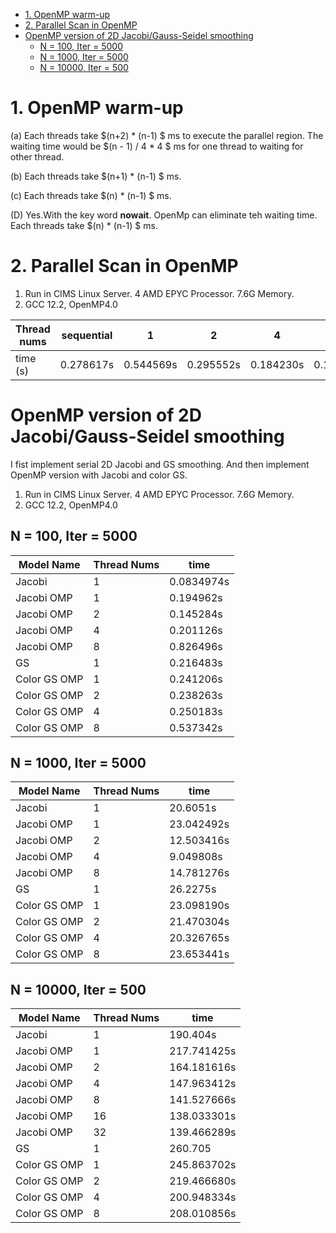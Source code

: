- [1. OpenMP warm-up](#1-openmp-warm-up)
- [2. Parallel Scan in OpenMP](#2-parallel-scan-in-openmp)
- [OpenMP version of 2D Jacobi/Gauss-Seidel smoothing](#openmp-version-of-2d-jacobigauss-seidel-smoothing)
  - [N = 100, Iter = 5000](#n--100-iter--5000)
  - [N = 1000, Iter = 5000](#n--1000-iter--5000)
  - [N = 10000, Iter = 500](#n--10000-iter--500)

# 1. OpenMP warm-up

(a) Each threads take $(n+2) * (n-1) $ ms to execute the parallel region. The waiting time would be $(n - 1) / 4 * 4 $ ms for one thread to waiting for other thread.

(b) Each threads take $(n+1) * (n-1) $ ms.

(c) Each threads take $(n) * (n-1) $ ms.

(D) Yes.With the key word **nowait**. OpenMp can eliminate teh waiting time. Each threads take $(n) * (n-1) $ ms.


# 2. Parallel Scan in OpenMP
1. Run in CIMS Linux Server. 4 AMD EPYC Processor. 7.6G Memory.
2. GCC 12.2, OpenMP4.0

| Thread nums |sequential | 1 | 2 | 4 | 8 | 16 |
| --- | --- |  --- |--- | --- | --- | --- |
| time (s)| 0.278617s| 0.544569s | 0.295552s | 0.184230s | 0.187318 | 0.183572s |

# OpenMP version of 2D Jacobi/Gauss-Seidel smoothing

I fist implement serial 2D Jacobi and GS smoothing. And then implement OpenMP version with Jacobi and color GS.
1. Run in CIMS Linux Server. 4 AMD EPYC Processor. 7.6G Memory.
2. GCC 12.2, OpenMP4.0

## N = 100, Iter = 5000
| Model Name |Thread Nums | time | 
| --- | --- |  --- |
| Jacobi| 1 | 0.0834974s |
| Jacobi OMP| 1| 0.194962s |
| Jacobi OMP| 2| 0.145284s |
| Jacobi OMP| 4| 0.201126s |
| Jacobi OMP| 8| 0.826496s |
| GS| 1| 0.216483s |
| Color GS OMP| 1| 0.241206s |
| Color GS OMP| 2| 0.238263s |
| Color GS OMP| 4| 0.250183s |
| Color GS OMP| 8| 0.537342s |

## N = 1000, Iter = 5000
| Model Name |Thread Nums | time | 
| --- | --- |  --- |
| Jacobi| 1 | 20.6051s |
| Jacobi OMP| 1| 23.042492s |
| Jacobi OMP| 2| 12.503416s |
| Jacobi OMP| 4| 9.049808s |
| Jacobi OMP| 8| 14.781276s |
| GS| 1| 26.2275s |
| Color GS OMP| 1| 23.098190s |
| Color GS OMP| 2| 21.470304s |
| Color GS OMP| 4| 20.326765s |
| Color GS OMP| 8| 23.653441s |

## N = 10000, Iter = 500
| Model Name |Thread Nums | time | 
| --- | --- |  --- |
| Jacobi| 1 | 190.404s |
| Jacobi OMP| 1| 217.741425s |
| Jacobi OMP| 2| 164.181616s |
| Jacobi OMP| 4| 147.963412s |
| Jacobi OMP| 8| 141.527666s |
| Jacobi OMP| 16|138.033301s|
| Jacobi OMP| 32|139.466289s|
| GS| 1| 260.705 |
| Color GS OMP| 1| 245.863702s |
| Color GS OMP| 2| 219.466680s |
| Color GS OMP| 4| 200.948334s |
| Color GS OMP| 8| 208.010856s|